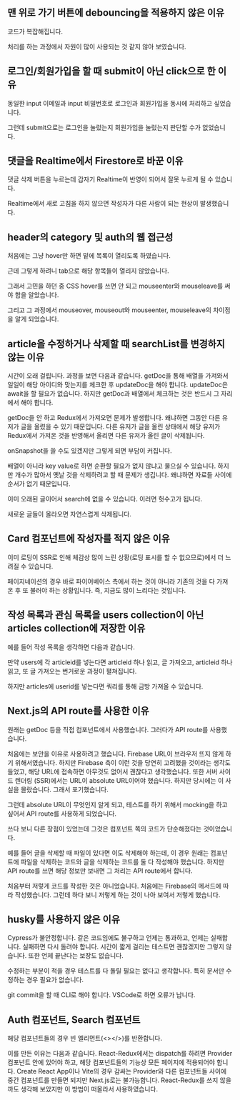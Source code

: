 ## 맨 위로 가기 버튼에 debouncing을 적용하지 않은 이유

코드가 복잡해집니다.

처리를 하는 과정에서 자원이 많이 사용되는 것 같지 않아 보였습니다.

## 로그인/회원가입을 할 때 submit이 아닌 click으로 한 이유

동일한 input 이메일과 input 비밀번호로 로그인과 회원가입을 동시에 처리하고 싶었습니다.

그런데 submit으로는 로그인을 눌렀는지 회원가입을 눌렀는지 판단할 수가 없었습니다.

## 댓글을 Realtime에서 Firestore로 바꾼 이유

댓글 삭제 버튼을 누르는데 갑자기 Realtime이 반영이 되어서 잘못 누르게 될 수 있습니다.

Realtime에서 새로 고침을 하지 않으면 작성자가 다른 사람이 되는 현상이 발생했습니다.

## header의 category 및 auth의 웹 접근성

처음에는 그냥 hover만 하면 밑에 목록이 열리도록 하였습니다.

근데 그렇게 하려니 tab으로 해당 항목들이 열리지 않았습니다.

그래서 고민을 하던 중 CSS hover를 쓰면 안 되고 mouseenter와 mouseleave를 써야 함을 알았습니다.

그리고 그 과정에서 mouseover, mouseout와 mouseenter, mouseleave의 차이점을 알게 되었습니다.

## article을 수정하거나 삭제할 때 searchList를 변경하지 않는 이유

시간이 오래 걸립니다. 과정을 보면 다음과 같습니다. getDoc을 통해 배열을 가져와서 일일이 해당 아이디와 맞는지를 체크한 후 updateDoc을 해야 합니다. updateDoc은 await을 할 필요가 없습니다. 하지만 getDoc과 배열에서 체크하는 것은 반드시 그 자리에서 해야 합니다.

getDoc을 안 하고 Redux에서 가져오면 문제가 발생합니다. 왜냐하면 그동안 다른 유저가 글을 올렸을 수 있기 때문입니다. 다른 유저가 글을 올린 상태에서 해당 유저가 Redux에서 가져온 것을 반영해서 올리면 다른 유저가 올린 글이 삭제됩니다.

onSnapshot을 쓸 수도 있겠지만 그렇게 되면 부담이 커집니다.

배열이 아니라 key value로 하면 순환할 필요가 없지 않냐고 물으실 수 있습니다. 하지만 개수가 많아서 옛날 것을 삭제하려고 할 때 문제가 생깁니다. 왜냐하면 자료들 사이에 순서가 없기 때문입니다.

이미 오래된 글이어서 search에 없을 수 있습니다. 이러면 헛수고가 됩니다.

새로운 글들이 올라오면 자연스럽게 삭제됩니다.

## Card 컴포넌트에 작성자를 적지 않은 이유

이미 로딩이 SSR로 인해 체감상 많이 느린 상황(로딩 표시를 할 수 없으므로)에서 더 느려질 수 있습니다.

페이지네이션의 경우 바로 파이어베이스 측에서 하는 것이 아니라 기존의 것을 다 가져온 후 또 불러야 하는 상황입니다. 즉, 지금도 많이 느리다는 것입니다.

## 작성 목록과 관심 목록을 users collection이 아닌 articles collection에 저장한 이유

예를 들어 작성 목록을 생각하면 다음과 같습니다.

만약 users에 각 articleid를 넣는다면 articleid 하나 읽고, 글 가져오고, articleid 하나 읽고, 또 글 가져오는 번거로운 과정이 펼쳐집니다.

하지만 articles에 userid를 넣는다면 쿼리를 통해 금방 가져올 수 있습니다.

## Next.js의 API route를 사용한 이유

원래는 getDoc 등을 직접 컴포넌트에서 사용했습니다. 그러다가 API route를 사용했습니다.

처음에는 보안을 이유로 사용하려고 했습니다. Firebase URL이 브라우저 뜨지 않게 하기 위해서였습니다. 하지만 Firebase 측이 이런 것을 당연히 고려했을 것이라는 생각도 들었고, 해당 URL에 접속하면 아무것도 없어서 괜찮다고 생각했습니다. 또한 서버 사이드 렌더링 (SSR)에서는 URL이 absolute URL이어야 했습니다. 하지만 당시에는 이 사실을 몰랐습니다. 그래서 포기했습니다.

그런데 absolute URL이 무엇인지 알게 되고, 테스트를 하기 위해서 mocking을 하고 싶어서 API route를 사용하게 되었습니다.

쓰다 보니 다른 장점이 있었는데 그것은 컴포넌트 쪽의 코드가 단순해졌다는 것이었습니다.

예를 들어 글을 삭제할 때 파일이 있다면 이도 삭제해야 하는데, 이 경우 원래는 컴포넌트에 파일을 삭제하는 코드와 글을 삭제하는 코드를 둘 다 작성해야 했습니다. 하지만 API route를 쓰면 해당 정보만 보내면 그 처리는 API route에서 합니다.

처음부터 저렇게 코드를 작성한 것은 아니었습니다. 처음에는 Firebase의 메서드에 따라 작성했습니다. 그런데 하다 보니 저렇게 하는 것이 나아 보여서 저렇게 했습니다.

## husky를 사용하지 않은 이유

Cypress가 불안정합니다. 같은 코드임에도 불구하고 언제는 통과하고, 언제는 실패합니다. 실패하면 다시 돌려야 합니다. 시간이 짧게 걸리는 테스트면 괜찮겠지만 그렇지 않습니다. 또한 언제 끝난다는 보장도 없습니다.

수정하는 부분이 적을 경우 테스트를 다 돌릴 필요는 없다고 생각합니다. 특히 문서만 수정하는 경우 필요가 없습니다.

git commit을 할 때 CLI로 해야 합니다. VSCode로 하면 오류가 납니다.

## Auth 컴포넌트, Search 컴포넌트

해당 컴포넌트들의 경우 빈 엘리먼트(&lt;&gt;&lt;/&gt;)를 반환합니다.

이를 만든 이유는 다음과 같습니다. React-Redux에서는 dispatch를 하려면 Provider 컴포넌트 안에 있어야 하고, 해당 컴포넌트들의 기능상 모든 페이지에 적용되어야 합니다. Create React App이나 Vite의 경우 감싸는 Provider와 다른 컴포넌트들 사이에 중간 컴포넌트를 만들면 되지만 Next.js로는 불가능합니다. React-Redux를 쓰지 않을까도 생각해 보았지만 이 방법이 떠올라서 사용하였습니다.
